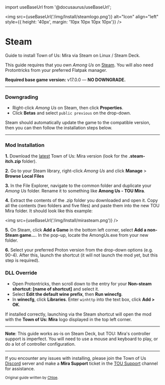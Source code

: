 import useBaseUrl from '@docusaurus/useBaseUrl';

<img src={useBaseUrl('/img/Install/steamlogo.png')} alt="Icon" align="left" style={{ height: '40px', margin: '10px 10px 10px 10px'}} />
# Steam
Guide to install Town of Us: Mira via Steam on Linux / Steam Deck.

This guide requires that you own *Among Us* on [Steam](https://store.steampowered.com/app/945360). You will also need Protontricks from your preferred Flatpak manager.

**Required base game version:** v17.0.0 — **NO DOWNGRADE.**

*** 
### Downgrading
* Right-click *Among Us* on Steam, then click **Properties**.
* Click **Betas** and select `public previous` on the drop-down.

Steam should automatically update the game to the compatible version, then you can then follow the installation steps below.

***

### Mod Installation

**1.** Download the [latest](https://github.com/AU-Avengers/TOU-Mira/releases/latest) Town of Us: Mira version (look for the **.steam-itch.zip** folder).

**2.** Go to your Steam library, right-click *Among Us* and click  **Manage**  >  **Browse Local Files**

**3.** In the File Explorer, navigate to the  common  folder and duplicate your *Among Us* folder. Rename it to something like **Among Us - TOU Mira**.

**4.** Extract the contents of the .zip folder you downloaded and open it. Copy all the contents (two folders and five files) and paste them into the new TOU Mira folder. It should look like this example:

<img src={useBaseUrl('/img/Install/mirasteam.png')} />

**5.** On Steam, click **Add a Game** in the bottom left corner, select **Add a non-Steam game...**. In the pop-up, locate the AmongUs.exe from your new folder.

**6.** Select your preferred Proton version from the drop-down options (e.g. 90-4). After this, launch the shortcut (it will not launch the mod yet, but this step is required).

### DLL Override

* Open Protontricks, then scroll down to the entry for your **Non-steam shortcut: [name of shortcut]** and select it.
* Select **Edit the default wine prefix**, then **Run winecfg**.
* In **winecfg**, click **Libraries**. Enter `winhttp` into the text box, click **Add > OK**. 

If installed correctly, launching via the Steam shortcut will open the mod with the **Town of Us: Mira** logo displayed in the top left corner.

*** 
**Note**: This guide works as-is on Steam Deck, but TOU: Mira's controller support is imperfect. You will need to use a mouse and keyboard to play, or do a lot of controller configuration.

***
If you encounter any issues with installing, please join the Town of Us [Discord](https://discord.gg/ugyc4EVUYZ) server and make a **Mira Support** ticket in the [TOU Support](https://discord.com/channels/890249154402586734/900986905154453504) channel for assistance.

<sub>Original guide written by [Chloe](https://totallychloe.carrd.co/).</sub>
